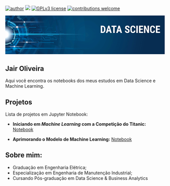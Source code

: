 [![author](https://img.shields.io/badge/author-JairOliveira-red.svg)](https://www.linkedin.com/in/jairjloliveira/) [![](https://img.shields.io/badge/python-3.7+-blue.svg)](https://www.python.org/downloads/release/python-365/) [![GPLv3 license](https://img.shields.io/badge/License-GPLv3-blue.svg)](http://perso.crans.org/besson/LICENSE.html) [![contributions welcome](https://img.shields.io/badge/contributions-welcome-brightgreen.svg?style=flat)](https://github.com/JairOliveira2014/My_data_science/issues)

<p align="center">
  <img src="banner.png" >
</p>

## Jair Oliveira

Aqui você encontra os notebooks dos meus estudos em Data Science e Machine Learning.

## Projetos

Lista de projetos em Jupyter Notebook:

* **Iniciando em *Machine Learning* com a Competição do Titanic:** [Notebook](https://github.com/JairOliveira2014/My_data_science/tree/master/Titanic)

* **Aprimorando o Modelo de Machine Learning:** [Notebook](https://github.com/JairOliveira2014/My_data_science/blob/master/Improving_model_titanic/Improving_model_titanic.ipynb)

## Sobre mim:

* Graduação em Engenharia Elétrica;
* Especialização em Engenharia de Manutenção Industrial;
* Cursando Pós-graduação em Data Science & Business Analytics
